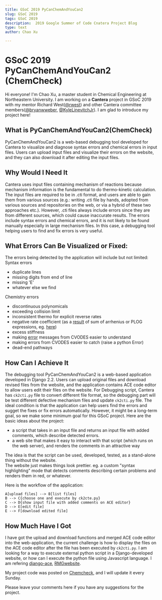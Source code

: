 ```yaml
---
title: GSoC 2019 PyCanChemAndYouCan2
slug: GSoC 2019
tags: GSoC 2019
description:  2019 Google Summer of Code Cnatera Project Blog 
type: text
author: Chao Xu

---
```


# GSoC 2019 PyCanChemAndYouCan2 (ChemCheck)
Hi everyone! I'm Chao Xu, a master student in Chemical Engineering at Northeastern University. I am working on a **Cantera** project in GSoC 2019 with my mentor Richard West([@rwest](https://github.com/rwest)) and other Cantera committee members([@bryanwweber](https://github.com/bryanwweber), [@KyleLinevitchJr](https://github.com/KyleLinevitchJr)). I am glad to introduce my project here!

## What is PyCanChemAndYouCan2(ChemCheck)

PyCanChemAndYouCan2 is a web-based debugging tool developed for Cantera to visualize and diagnose syntax errors and chemical errors in input files. Users can upload  input files and visualize their errors on the website, and they can also download it after editing the input files.

## Why Would I Need It

Cantera uses input files containing mechanism of reactions because mechanism information is the fundamental to do thermo-kinetic calculation. The input files are required to be in .cti format, and users are able to gain them from various sources (e.g.: writing .cti file by hands, adopted from various sources and repositories on the web, or via a hybrid of these two approaches etc.).   However, .cti files always include errors since they are from different sources, which could cause  inaccurate results. The errors include syntax errors and chemical errors, and it is not likely to be found manually especially in large mechanism files. In this case, a debugging tool helping users to find and fix errors is very useful. 
## What Errors Can Be Visualized or Fixed:
The errors being detected by the application will include but not limited:
Syntax errors

-   duplicate lines
-   missing digits from end of line
-   missing 'E'
-   whatever else we find

Chemistry errors

-   discontinuous polynomicals
-   exceeding collision limit
-   inconsistent thermo for explicit reverse rates
-   negative rate coefficient (as a  [result](https://github.com/comocheng/wiki/issues/375#)  of sum of arrhenius or PLOG expressions, eg.  [here](https://github.com/Cantera/cantera-website/issues/77))
-   excess stiffness
-   making  [error](https://github.com/comocheng/wiki/issues/375#)  messages from CVODES easier to understand
-   making errors from CVODES easier to catch (raise a python Error)
-   dead-end pathways
## How Can I Achieve It

The debugging tool PyCanChemAndYouCan2 is a web-based application developed in Django 2.2.  Users can upload original files and download revised files from the website, and the application contains  ACE code editor to allow users edit their files on the website. For Debugging script, Cantera has `ck2cti.py` file to convert different file format, so the debugging part will be test different defective mechanism files and update `ck2cti.py` file. The ideal condition is that the application can help users find the errors and sugget the fixes or fix errors automatically. However, it might be a long-term goal, so we make some minimum goal for this GSoC project.
Here are the basic ideas about the project:
 -   a script that takes in an input file and returns an input file with added comments, which describe detected errors.
-   a web site that makes it easy to interact with that script (which runs on the web server), and renders the comments in an attractive way

The idea is that the script can be used, developed, tested, as a stand-alone thing without the website.  
The website just makes things look prettier. eg. a custom "syntax highlighting" mode that detects comments describing certain problems and renders them in red, or whatever.

Here is the workflow of the application:

```	flow
A[upload files] --> B[list files]
B --> C{choose one and execute by ck2cte.py}
C --> D{show input file with added comments on ACE editor}
D --> E[edit file]
E --> F[download edited file]
```
## How Much Have I Got
I have got the upload and download functions and merged ACE code editor into the web-application, the current challenge is how to display the files on the ACE code editor after the file has been executed by `ck2cti.py`.
I am looking for a way to execute external python script in a Django-developed website, or how can I execute the python file using Javascript language. I am refering [django-ace]([https://github.com/django-ace/django-ace](https://github.com/django-ace/django-ace)), [RMGwebsite]([https://github.com/ReactionMechanismGenerator/RMG-website](https://github.com/ReactionMechanismGenerator/RMG-website)).

My project code was posted on [Chemcheck]([https://github.com/comocheng/ChemCheck](https://github.com/comocheng/ChemCheck)), and I will update it every Sunday.

Please leave your comments here if you have any suggestions for the project.

